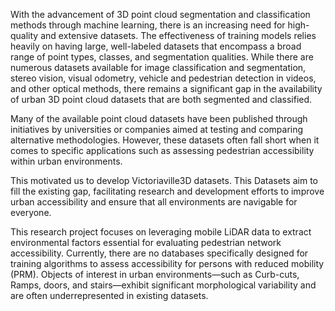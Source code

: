 
With the advancement of 3D point cloud segmentation and classification methods through machine learning, there is an increasing need for high-quality and extensive datasets. The effectiveness of training models relies heavily on having large, well-labeled datasets that encompass a broad range of point types, classes, and segmentation qualities. While there are numerous datasets available for image classification and segmentation, stereo vision, visual odometry, vehicle and pedestrian detection in videos, and other optical methods, there remains a significant gap in the availability of urban 3D point cloud datasets that are both segmented and classified.

Many of the available point cloud datasets have been published through initiatives by universities or companies aimed at testing and comparing alternative methodologies. However, these datasets often fall short when it comes to specific applications such as assessing pedestrian accessibility within urban environments.

This motivated us to develop Victoriaville3D datasets. This Datasets aim to fill the existing gap, facilitating research and development efforts to improve urban accessibility and ensure that all environments are navigable for everyone.

This research project focuses on leveraging mobile LiDAR data to extract environmental factors essential for evaluating pedestrian network accessibility. Currently, there are no databases specifically designed for training algorithms to assess accessibility for persons with reduced mobility (PRM). Objects of interest in urban environments—such as Curb-cuts, Ramps, doors, and stairs—exhibit significant morphological variability and are often underrepresented in existing datasets. 

 
